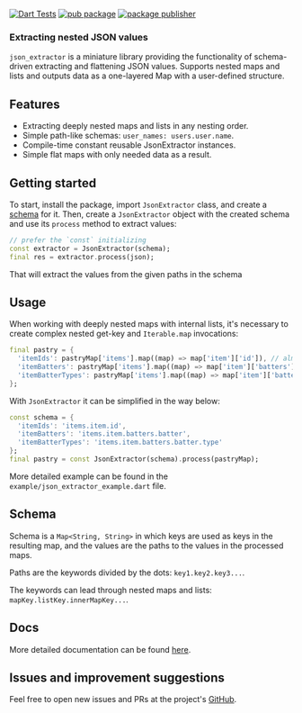 [![Dart Tests](https://github.com/mitryp/json_extractor/actions/workflows/dart_tests.yml/badge.svg?branch=master)](https://github.com/mitryp/json_extractor/actions/workflows/dart_tests.yml)
[![pub package](https://img.shields.io/pub/v/json_extractor.svg)](https://pub.dev/packages/json_extractor)
[![package publisher](https://img.shields.io/pub/publisher/json_extractor.svg)](https://pub.dev/packages/json_extractor/publisher)

### Extracting nested JSON values

`json_extractor` is a miniature library providing the functionality of schema-driven extracting and flattening JSON values.
Supports nested maps and lists and outputs data as a one-layered Map with a user-defined structure.

## Features

* Extracting deeply nested maps and lists in any nesting order.
* Simple path-like schemas: `user_names: users.user.name`.
* Compile-time constant reusable JsonExtractor instances.
* Simple flat maps with only needed data as a result.

## Getting started

To start, install the package, import `JsonExtractor` class, and create a [schema](#schema) for it.
Then, create a `JsonExtractor` object with the created schema and use its `process` method to extract values:

```dart
// prefer the `const` initializing
const extractor = JsonExtractor(schema);
final res = extractor.process(json);
```

That will extract the values from the given paths in the schema

## Usage

When working with deeply nested maps with internal lists, it's necessary to create complex nested get-key and `Iterable.map`
invocations:

```dart
final pastry = {
  'itemIds': pastryMap['items'].map((map) => map['item']['id']), // almost ok
  'itemBatters': pastryMap['items'].map((map) => map['item']['batters']['batter']), // worse
  'itemBatterTypes': pastryMap['items'].map((map) => map['item']['batters']['batter'].map((bMap) => bMap['type'])) // oh
};
```

With `JsonExtractor` it can be simplified in the way below:
```dart
const schema = {
  'itemIds': 'items.item.id',
  'itemBatters': 'items.item.batters.batter',
  'itemBatterTypes': 'items.item.batters.batter.type'
};
final pastry = const JsonExtractor(schema).process(pastryMap);
```

More detailed example can be found in the `example/json_extractor_example.dart` file.

## Schema

Schema is a `Map<String, String>` in which keys are used as keys in the resulting map, and the values are the paths to the
values in the processed maps.

Paths are the keywords divided by the dots: `key1.key2.key3...`.

The keywords can lead through nested maps and lists: `mapKey.listKey.innerMapKey...`.

## Docs
More detailed documentation can be found [here](https://pub.dev/documentation/json_extractor/latest/).

## Issues and improvement suggestions

Feel free to open new issues and PRs at the project's [GitHub](https://github.com/mitryp/json_extractor).
